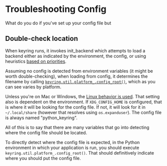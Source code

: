 # Troubleshooting Config

What do you do if you've set up your config file but

## Double-check location

When keyring runs, it invokes init_backend which attempts to load a backend either as indicated by the environment, the config, or using heuristics [based on priorities](https://github.com/jaraco/keyring/blob/053e79bc101c45af2b86fb2c323bfb3e96a083cc/keyring/core.py#L93-L97).

Assuming no config is detected from environment variables (it might be worth double-checking), when loading from config, it determines the filename by calling [`keyring.util.platform_.config_root()`](https://github.com/jaraco/keyring/blob/053e79bc101c45af2b86fb2c323bfb3e96a083cc/keyring/core.py#L152), which as you can see varies by platform.

Unless you're on Mac or Windows, the [Linux behavior is used](https://github.com/jaraco/keyring/blob/053e79bc101c45af2b86fb2c323bfb3e96a083cc/keyring/util/platform_.py#L53-L62). That setting also is dependent on the environment. If `XDG_CONFIG_HOME` is configured, that is where it will be looking for the config file. If not, it will look for it in `~/.local/share` (however that resolves using `os.expanduser`). The config file is always named "python_keyring".

All of this is to say that there are many variables that go into detecting where the config file should be located.

To directly detect where the config file is expected, in the Python environment in which your application is run, you should execute `keyring.util.platform_.config_root()`. That should definitively indicate where you should put the config file.

